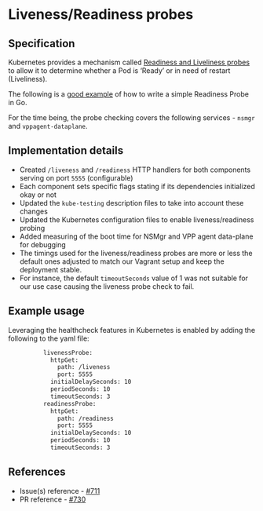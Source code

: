 Liveness/Readiness probes
============================

Specification
-------------

Kubernetes provides a mechanism called [Readiness and Liveliness probes](https://cloud.google.com/blog/products/gcp/kubernetes-best-practices-setting-up-health-checks-with-readiness-and-liveness-probes)
to allow it to determine whether a Pod is ‘Ready’ or in need of restart (Liveliness).

The following is a [good example](https://www.ianlewis.org/en/using-kubernetes-health-checks)
of how to write a simple Readiness Probe in Go.

For the time being, the probe checking covers the following services - `nsmgr` and `vppagent-dataplane`.

Implementation details
---------------------------------

* Created `/liveness` and `/readiness` HTTP handlers for both components serving on port `5555` (configurable)
* Each component sets specific flags stating if its dependencies initialized okay or not
* Updated the `kube-testing` description files to take into account these changes
* Updated the Kubernetes configuration files to enable liveness/readiness probing
* Added measuring of the boot time for NSMgr and VPP agent data-plane for debugging
* The timings used for the liveness/readiness probes are more or less the default ones
adjusted to match our Vagrant setup and keep the deployment stable.
* For instance, the default `timeoutSeconds` value of 1 was not suitable for our use case causing
the liveness probe check to fail.

Example usage
------------------------

Leveraging the healthcheck features in Kubernetes is enabled by adding the following to the yaml file:

```bash
          livenessProbe:
            httpGet:
              path: /liveness
              port: 5555
            initialDelaySeconds: 10
            periodSeconds: 10
            timeoutSeconds: 3
          readinessProbe:
            httpGet:
              path: /readiness
              port: 5555
            initialDelaySeconds: 10
            periodSeconds: 10
            timeoutSeconds: 3
```

References
----------

* Issue(s) reference - [#711](https://github.com/networkservicemesh/networkservicemesh/issues/711)
* PR reference - [#730](https://github.com/networkservicemesh/networkservicemesh/pull/730)
